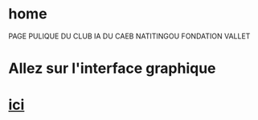 # home
PAGE PULIQUE DU CLUB IA DU CAEB NATITINGOU FONDATION VALLET

# Allez sur l'interface graphique

# [ici](https://club-ia-biblionati.github.io/home/)
